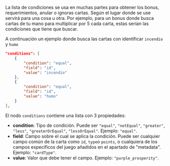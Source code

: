 La lista de condiciones se usa en muchas partes para obtener los bonus, requerimientos, anular o ignoras cartas. Según el lugar donde se use servirá para una cosa u otra. Por ejemplo, para un bonus donde busca cartas de tu mano para multiplicar por 5 cada carta, estas serían las condiciones que tiene que buscar.

A continuación un ejemplo donde busca las cartas con identificar `incendio` y `humo`

```json
"conditions": [
	{
		"condition": "equal",
		"field": "id",
		"value": "incendio"
	},
	{
		"condition": "equal",
		"field": "id",
		"value": "humo"
	}
],
```

El nodo `conditions` contiene una lista con 3 propiedades:

- **condition**: Tipo de condición. Puede ser `"equal"`, `"notEqual"`, `"greater"`, `"less"`, `"greaterOrEqual"`, `"lessOrEqual"`. Ejemplo: `"equal"`.
- **field**: Campo sobre el cual se aplica la condición. Puede ser cualquier campo común de la carta como `id`, `type`o `points`, o cualquiera de los campos específicos del juego añadidos en el apartado de "metadata". Ejemplo: `"cardType"`.
- **value**: Valor que debe tener el campo. Ejemplo: `"purple_prosperity"`.
